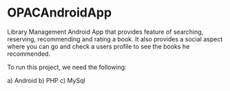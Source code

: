 # OPACAndroidApp
Library Management Android App that provides feature of searching, reserving, recommending and rating a book. It also provides a social aspect where you can go and check a users profile to see the books he recommended.

To run this project, we need the following:

a) Android
b) PHP
c) MySql
